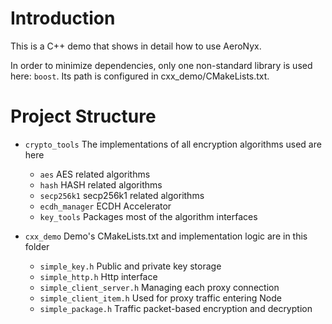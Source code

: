 # Introduction
This is a C++ demo that shows in detail how to use AeroNyx.

In order to minimize dependencies, only one non-standard library is used here: `boost`. Its path is configured in cxx_demo/CMakeLists.txt.

# Project Structure

- `crypto_tools` The implementations of all encryption algorithms used are here
    - `aes` AES related algorithms
    - `hash` HASH related algorithms
    - `secp256k1` secp256k1 related algorithms
    - `ecdh_manager` ECDH Accelerator
    - `key_tools` Packages most of the algorithm interfaces
    
- `cxx_demo` Demo's CMakeLists.txt and implementation logic are in this folder
    - `simple_key.h` Public and private key storage
    - `simple_http.h` Http interface
    - `simple_client_server.h` Managing each proxy connection
    - `simple_client_item.h` Used for proxy traffic entering Node
    - `simple_package.h` Traffic packet-based encryption and decryption